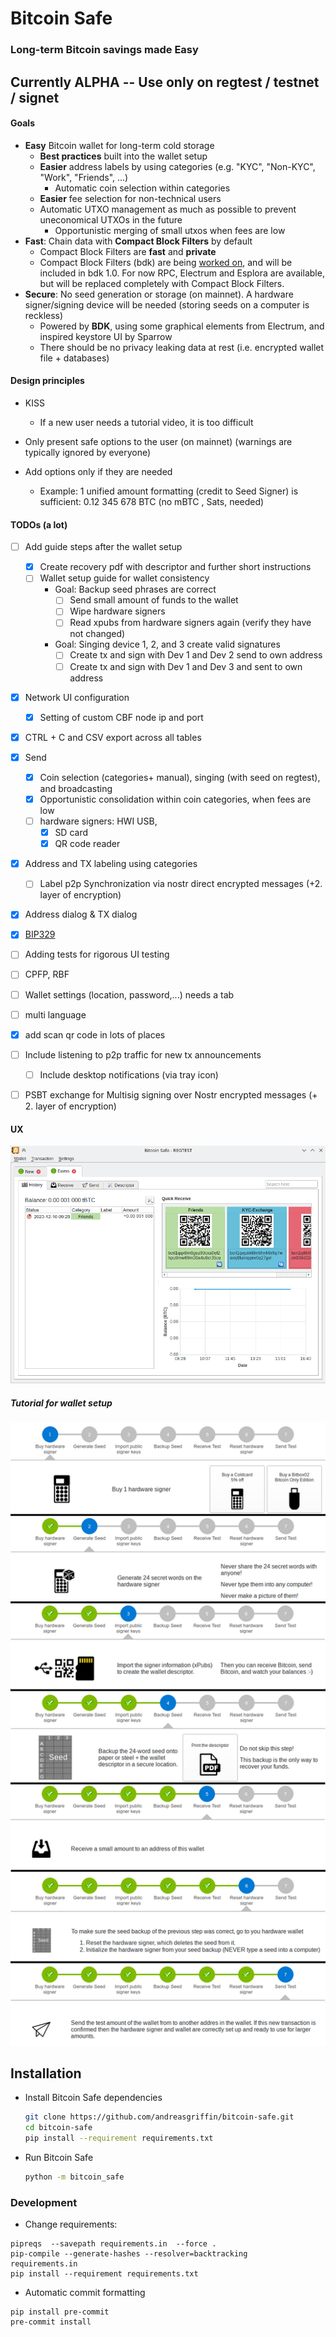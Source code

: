 # Bitcoin Safe

### Long-term Bitcoin savings made Easy

## Currently ALPHA -- Use only on regtest / testnet / signet

#### Goals

- **Easy** Bitcoin wallet for long-term cold storage
  - **Best practices** built into the wallet setup 
  - **Easier** address labels by using categories (e.g.  "KYC", "Non-KYC", "Work",  "Friends", ...) 
    - Automatic coin selection within categories
  - **Easier** fee selection for non-technical users 
  - Automatic UTXO management as much as possible to prevent uneconomical UTXOs in the future
    * Opportunistic merging of small utxos when fees are low
- **Fast**: Chain data with **Compact Block Filters** by default   
  - Compact Block Filters are **fast** and **private**
  - Compact Block Filters (bdk) are being [worked on](https://github.com/bitcoindevkit/bdk/pull/1055), and will be included in bdk 1.0.  For now RPC, Electrum and Esplora are available, but will be replaced completely with Compact Block Filters.
- **Secure**: No seed generation or storage (on mainnet). A hardware signer/signing device will be needed (storing seeds on a computer is  reckless)
  - Powered by **BDK**, using some graphical elements from Electrum, and inspired keystore UI  by Sparrow
  - There should be no privacy leaking data at rest (i.e. encrypted wallet file + databases)


#### Design principles

* KISS
  * If a new user needs a tutorial video, it is too difficult

* Only present safe options to the user (on mainnet) (warnings are typically ignored by everyone)
* Add options only if they are needed
  * Example: 1 unified amount formatting (credit to Seed Signer) is sufficient:  0.12 345 678 BTC     (no mBTC , Sats, needed)

#### TODOs (a lot)

- [ ] Add guide steps after the wallet setup
  - [x] Create recovery pdf with descriptor and further short instructions   
  - [ ] Wallet setup guide for wallet consistency
    - Goal: Backup seed phrases are correct
      - [ ] Send small amount of funds to the wallet
      - [ ] Wipe hardware signers
      - [ ] Read xpubs from hardware signers again (verify they have not changed)
    - Goal: Singing device 1, 2, and 3 create valid signatures 
      - [ ] Create tx and sign with Dev 1 and Dev 2  send to own address
      - [ ] Create tx and sign with Dev 1 and Dev 3 and sent to own address
- [x] Network UI configuration 
  - [x] Setting of custom CBF node ip and port
- [x] CTRL + C  and CSV export across all tables
- [x] Send
  - [x] Coin selection (categories+ manual), singing (with seed on regtest), and broadcasting 
  - [x] Opportunistic consolidation within coin categories, when fees are low
  - [ ] hardware signers: HWI USB, 
    - [x] SD card
    - [x] QR code reader
- [x] Address and TX labeling using categories
  - [ ] Label p2p Synchronization via nostr direct encrypted messages (+2. layer of encryption)
- [x] Address dialog & TX dialog
- [x] [BIP329](https://github.com/bitcoin/bips/blob/1d15f3e0f486ea142b5fdef856ab5a4bbb166e01/bip-0329.mediawiki#L4)
- [ ] Adding tests for rigorous UI testing
- [ ] CPFP, RBF
- [ ] Wallet settings  (location, password,...) needs a tab
- [ ] multi language
- [x] add scan qr code in lots of places
- [ ] Include listening to p2p traffic for new tx announcements
  - [ ] Include desktop notifications (via tray icon)
- [ ] PSBT exchange for Multisig signing over Nostr encrypted messages (+ 2. layer of encryption)


#### UX

![screenshot0](docs/receive.gif)

##### Tutorial for wallet setup

![screenshot0](docs/tutorial.png)


## Installation

 * Install Bitcoin Safe dependencies

   ```sh
   git clone https://github.com/andreasgriffin/bitcoin-safe.git
   cd bitcoin-safe
   pip install --requirement requirements.txt 
   ```
   
 * Run Bitcoin Safe

   ```sh
   python -m bitcoin_safe
   ```



### Development

* Change requirements:

```shell
pipreqs  --savepath requirements.in  --force .
pip-compile --generate-hashes --resolver=backtracking   requirements.in
pip install --requirement requirements.txt 
```

* Automatic commit formatting

```shell
pip install pre-commit
pre-commit install
```

